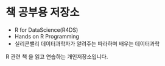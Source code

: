 # 책 공부용 저장소

* R for DataScience(R4DS)
* Hands on R Programming
* 실리콘밸리 데이터과학자가 알려주는 따라하며 배우는 데이터과학


R 관련 책 을 읽고 연습하는 개인저장소입니다.

